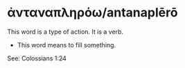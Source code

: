 # ἀνταναπληρόω/antanaplērō
This word is a type of action. It is a verb. 

* This word means to fill something. 

See: Colossians 1:24